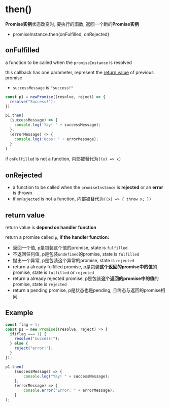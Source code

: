 # then()

**Promise实例**状态改变时, 要执行的函数, 返回一个新的**Promise实例**

- promiseInstance.then(onFulfilled, onRejected)

## onFulfilled

a function to be called when the `promiseInstance` is resolved

this callback has one parameter, represent the [return value](javascript-promise.md#always-return-a-result) of previous promise

- `successMessage` is `"success!"`

```js
const p1 = newPromise((resolve, reject) => {
  resolve("Success!");
})

p1.then(
  (successMessage) => {
    console.log('Yay! ' + successMessage);
  },
  (errorMessage) => {
    console.log('Oops! ' + errorMessage);
  }
)
```

if `onFulfilled` is not a function, 内部被替代为`((x) => x)`

## onRejected

- a function to be called when the `promiseInstance` is **rejected** or an **error** is thrown
- if `onRejected` is not a function, 内部被替代为`((x) => { throw x; })`

## return value

return value is **depend on handler function**

return a promise called `p`, **if the handler function:**

- 返回一个值, p是包装这个值的promise, state is `fulfilled`
- 不返回任何值, p是包装`undefined`的promise, state is `fulfilled`
- 抛出一个异常, p是包装这个异常的promise, state is `rejected`
- return a already fulfilled promise, p是包装**这个返回的promise中的值**的promise, state is `fulfilled` or `rejected`
- return a already rejected promise, p是包装**这个返回的promise中的值**的promise, state is `rejected`
- return a pending promise, p是状态也是pending, 且终态与返回的promise相同

## Example

```js
const flag = 1;
const p1 = new Promise((resolve, reject) => {
  if(flag === 1) {
    resolve("success!");
  } else {
    reject("error!");
  }
});

p1.then(
    (successMessage) => {
        console.log("Yay! " + successMessage);
    },
    (errorMessage) => {
        console.error("Error: " + errorMessage);
    }
);
```


